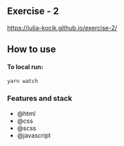 ## Exercise - 2
https://julia-kocik.github.io/exercise-2/

## How to use

#### To local run:

`yarn watch`

### Features and stack

- @html
- @css
- @scss
- @javascript
